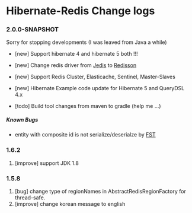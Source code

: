 # Hibernate-Redis Change logs



### 2.0.0-SNAPSHOT

Sorry for stopping developments (I was leaved from Java a while)

- [new] Support hibernate 4 and hibernate 5 both !!!
- [new] Change redis driver from [Jedis](https://github.com/xetorthio/jedis) to [Redisson](https://github.com/mrniko/redisson)
- [new] Support Redis Cluster, Elasticache, Sentinel, Master-Slaves
- [new] Hibernate Example code update for Hibernate 5 and QueryDSL 4.x

- [todo] Build tool changes from maven to gradle (help me ...)

##### Known Bugs

 - entity with composite id is not serialize/deserialze by [FST](https://github.com/RuedigerMoeller/fast-serialization)

### 1.6.2

1. [improve] support JDK 1.8

### 1.5.8

1. [bug]  change type of regionNames in AbstractRedisRegionFactory for thread-safe.
2. [improve] change korean message to english
